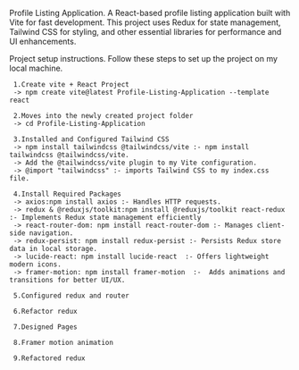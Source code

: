 Profile Listing Application.
A React-based profile listing application built with Vite for fast development. This project uses Redux for state management, Tailwind CSS for styling, and other essential libraries for performance and UI enhancements.

 Project setup instructions.
 Follow these steps to set up the project on my local machine.
   
     1.Create vite + React Project
     -> npm create vite@latest Profile-Listing-Application --template react

     2.Moves into the newly created project folder
     -> cd Profile-Listing-Application
     
     3.Installed and Configured Tailwind CSS
     -> npm install tailwindcss @tailwindcss/vite :- npm install tailwindcss @tailwindcss/vite.
     -> Add the @tailwindcss/vite plugin to my Vite configuration.
     -> @import "tailwindcss" :- imports Tailwind CSS to my index.css file.

     4.Install Required Packages
     -> axios:npm install axios :- Handles HTTP requests. 
     -> redux & @reduxjs/toolkit:npm install @reduxjs/toolkit react-redux :- Implements Redux state management efficiently
     -> react-router-dom: npm install react-router-dom :- Manages client-side navigation.
     -> redux-persist: npm install redux-persist :- Persists Redux store data in local storage.
     -> lucide-react: npm install lucide-react  :- Offers lightweight modern icons.
     -> framer-motion: npm install framer-motion  :-  Adds animations and transitions for better UI/UX.

     5.Configured redux and router

     6.Refactor redux

     7.Designed Pages

     8.Framer motion animation

     9.Refactored redux
     
         

